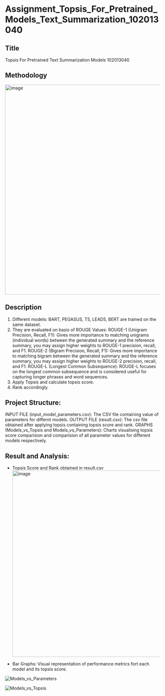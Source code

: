 # Assignment_Topsis_For_Pretrained_Models_Text_Summarization_102013040
## Title
Topsis For Pretrained Text Summarization Models 102013040
## Methodology 
<img width="682" alt="image" src="https://github.com/SanjanaSinha1/Assignment_Topsis_For_Pretrained_Models/assets/100065115/afd38662-1c74-483a-b0ca-ff4acbdb91b2">

## Description
1. Different models: BART, PEGASUS, T5, LEAD5, BERT are trained on the 
   same dataset.
2. They are evaluated on basis of ROUGE Values:
   ROUGE-1 (Unigram Precision, Recall, F1):
   Gives more importance to matching unigrams (individual words) between 
   the generated summary and the reference summary, you may assign higher 
   weights to ROUGE-1 precision, recall, and F1.
   ROUGE-2 (Bigram Precision, Recall, F1):
   Gives more importance to matching bigram between the generated summary 
   and the reference summary, you may assign higher weights to ROUGE-2 
   precision, recall, and F1.
   ROUGE-L (Longest Common Subsequence):
   ROUGE-L focuses on the longest common subsequence and is considered 
   useful for capturing longer phrases and word sequences. 
3. Apply Topsis and calculate topsis score.
4. Rank accordingly.

## Project Structure:
INPUT FILE (input_model_parameters.csv): The CSV file containing value of parameters for differnt models.
OUTPUT FILE (result.csv): The csv file obtained after applying topsis containing topsis score and rank.
GRAPHS (Models_vs_Topsis and Models_vs_Parameters): Charts visualising topsis score comparision and comparision of all parameter values for different models respectively.

## Result and Analysis:
* Topsis Score and Rank obtained in result.csv
  <img width="606" alt="image" src="https://github.com/SanjanaSinha1/Assignment_Topsis_For_Pretrained_Models/assets/100065115/ce17b179-2516-4437-b646-0b76e662e3df">

* Bar Graphs: Visual representation of performance metrics fort each model and its topsis score.

![Models_vs_Parameters](https://github.com/SanjanaSinha1/Assignment_Topsis_For_Pretrained_Models/assets/100065115/7eb2f0e6-1385-4e3a-8cfa-bf8486b51517)

![Models_vs_Topsis](https://github.com/SanjanaSinha1/Assignment_Topsis_For_Pretrained_Models/assets/100065115/9711546f-b0e1-4fd2-a16b-98c21fd35e7f)

